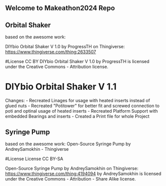 ## Welcome to Makeathon2024 Repo



## Orbital Shaker
based on the awesome work:

DIYbio Orbital Shaker V 1.0  by ProgressTH on Thingiverse: https://www.thingiverse.com/thing:2633507

#License
CC BY
DIYbio Orbital Shaker V 1.0
by ProgressTH is licensed under the Creative Commons - Attribution license.

# DIYbio Orbital Shaker V 1.1

Changes:
	- Recreated Linages for usage with heated inserts instead of glued nuts
	- Recreated "Potitower" for better fit and screwed connection to poti and optinal usage of heated inserts
	- Recreated Platform Support with embedded Bearings and inserts
	- Created a Print file for whole Project 
	
## Syringe Pump
based on the awesome work:
Open-Source Syringe Pump by AndreySamokhin - Thingiverse

#License
License CC BY-SA

Open-Source Syringe Pump by AndreySamokhin on Thingiverse: https://www.thingiverse.com/thing:4194094
by AndreySamokhin is licensed under the Creative Commons - Attribution - Share Alike license.

